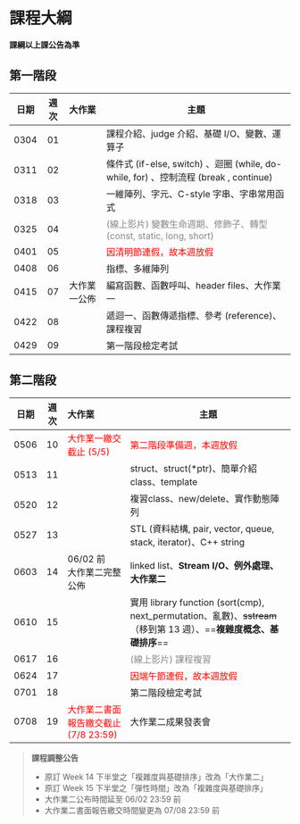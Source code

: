 # 課程大綱

**課綱以上課公告為準**

## 第一階段

| 日期 | 週次 | 大作業  | 主題                                               |
| :--: | :--: | :--------- | -------------------------------------------------- |
| 0304 |  01  |            | 課程介紹、judge 介紹、基礎 I/O、變數、運算子                                                     |
| 0311 |  02  |            | 條件式 (if-else, switch) 、迴圈 (while, do-while, for) 、控制流程 (break , continue) |
| 0318 |  03  |            | 一維陣列、字元、C-style 字串、字串常用函式                                                        |
| 0325 |  04  |            | <font color="#888">(線上影片)  變數生命週期、修飾子、轉型(const, static, long, short) </font> |
| 0401 |  05  |            | <font color="#f00">因清明節連假，故本週放假 </font>                                          |
| 0408 |  06  |            | 指標、多維陣列                                                                                                        |
| 0415 |  07  | 大作業一公佈    | 編寫函數、函數呼叫、header files、大作業一                                                         |
| 0422 |  08  |            | 遞迴一、函數傳遞指標、參考 (reference)、課程複習                                               |
| 0429 |  09  |  | 第一階段檢定考試                                                     |

## 第二階段
| 日期 | 週次 | 大作業 | 主題                                                        |
| :--: | :--: | :--------------------------------- | ----------------------------------------------------------- |
| 0506 |  10  | <font color="#f00">大作業一繳交截止 (5/5)</font>          | <font color="#f00">第二階段準備週，本週放假 </font>                                                                        |
| 0513 |  11  |           | struct、struct(*ptr)、簡單介紹 class、template                                                                                             |
| 0520 |  12  |           | 複習class、new/delete、實作動態陣列                                                          |
| 0527 |  13  |    | STL (資料結構, pair, vector, queue, stack, iterator)、C++ string                                           |
| 0603 |  14  | 06/02 前 <br />大作業二完整公佈 | linked list、**Stream I/O、例外處理、大作業二** |
| 0610 |  15  |           | 實用 library function (sort(cmp), next_permutation、亂數)、~~sstream~~ （移到第 13 週）、==**複雜度概念、基礎排序**==                                                                        |
| 0617 |  16  |     | <font color="#888">(線上影片)  課程複習   </font>              |
| 0624 |  17  |           | <font color="#f00">因端午節連假，故本週放假 </font>                                                                   |
| 0701 |  18  |           | 第二階段檢定考試                                            |
| 0708 | 19 | <font color="#f00">大作業二書面報告繳交截止 (7/8 23:59)</font> | 大作業二成果發表會 |

> **課程調整公告**
>
> - 原訂 Week 14 下半堂之「複雜度與基礎排序」改為「大作業二」
> - 原訂 Week 15 下半堂之「彈性時間」改為「複雜度與基礎排序」
> - 大作業二公布時間延至 06/02 23:59 前
> - 大作業二書面報告繳交時間變更為 07/08 23:59 前
